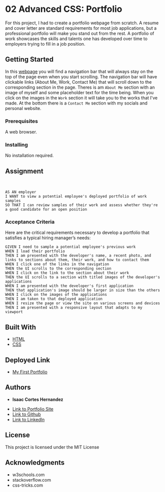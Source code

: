 # 02 Advanced CSS: Portfolio

For this project, I had to create a portfolio webpage from scratch. A resume and cover letter are standard requirements for most job applications, but a professional portfolio will make you stand out from the rest. A portfolio of work showcases the skills and talents one has developed over time to employers trying to fill in a job position. 

## Getting Started
In this [webpage](https://icortes.github.io/my-first-portfolio/) you will find a navigation bar that will always stay on the top of the page even when you start scrolling. The navigation bar will have clickable links (About Me, Work, Contact Me) that will scroll down to the corresponding section in the page. Theres is am `About Me` section with an image of myself and some placeholder text for the time being. When you click on the images in the `Work` section it will take you to the works that I've made. At the bottom there is a `Contact Me` section with my socials and personal website.

### Prerequisites
A web browser.

### Installing
No installation required.

## Assignment
<br>

```
AS AN employer
I WANT to view a potential employee's deployed portfolio of work samples
SO THAT I can review samples of their work and assess whether they're a good candidate for an open position
```
### Acceptance Criteria

Here are the critical requirements necessary to develop a portfolio that satisfies a typical hiring manager’s needs:

```
GIVEN I need to sample a potential employee's previous work
WHEN I load their portfolio
THEN I am presented with the developer's name, a recent photo, and links to sections about them, their work, and how to contact them
WHEN I click one of the links in the navigation
THEN the UI scrolls to the corresponding section
WHEN I click on the link to the section about their work
THEN the UI scrolls to a section with titled images of the developer's applications
WHEN I am presented with the developer's first application
THEN that application's image should be larger in size than the others
WHEN I click on the images of the applications
THEN I am taken to that deployed application
WHEN I resize the page or view the site on various screens and devices
THEN I am presented with a responsive layout that adapts to my viewport
```

## Built With

* [HTML](https://developer.mozilla.org/en-US/docs/Web/HTML)
* [CSS](https://developer.mozilla.org/en-US/docs/Web/CSS)

## Deployed Link

* [My First Portfolio](https://icortes.github.io/my-first-portfolio/)


## Authors

* **Isaac Cortes Hernandez** 

- [Link to Portfolio Site](https://icortes.github.io/my-first-portfolio/)
- [Link to Github](https://github.com/icortes)
- [Link to LinkedIn](https://www.linkedin.com/in/cortes-isaac)

## License

This project is licensed under the MIT License 

## Acknowledgments

* w3schools.com
* stackoverflow.com
* css-tricks.com